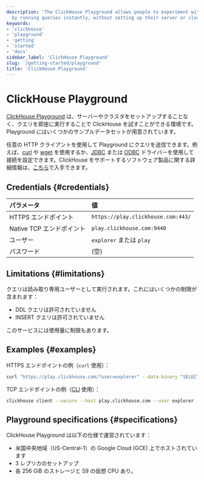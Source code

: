 ```yaml
---
description: 'The ClickHouse Playground allows people to experiment with ClickHouse
  by running queries instantly, without setting up their server or cluster.'
keywords:
- 'clickhouse'
- 'playground'
- 'getting'
- 'started'
- 'docs'
sidebar_label: 'ClickHouse Playground'
slug: '/getting-started/playground'
title: 'ClickHouse Playground'
---
```





# ClickHouse Playground

[ClickHouse Playground](https://sql.clickhouse.com) は、サーバーやクラスタをセットアップすることなく、クエリを即座に実行することで ClickHouse を試すことができる環境です。Playground にはいくつかのサンプルデータセットが用意されています。

任意の HTTP クライアントを使用して Playground にクエリを送信できます。例えば、[curl](https://curl.haxx.se) や [wget](https://www.gnu.org/software/wget/) を使用するか、[JDBC](../interfaces/jdbc.md) または [ODBC](../interfaces/odbc.md) ドライバーを使用して接続を設定できます。ClickHouse をサポートするソフトウェア製品に関する詳細情報は、[こちら](../integrations/index.mdx)で入手できます。

## Credentials {#credentials}

| パラメータ          | 値                                  |
|:--------------------|:-----------------------------------|
| HTTPS エンドポイント | `https://play.clickhouse.com:443/` |
| Native TCP エンドポイント | `play.clickhouse.com:9440`         |
| ユーザー             | `explorer` または `play`            |
| パスワード           | (空)                               |

## Limitations {#limitations}

クエリは読み取り専用ユーザーとして実行されます。これにはいくつかの制限が含まれます：

- DDL クエリは許可されていません
- INSERT クエリは許可されていません

このサービスには使用量に制限もあります。

## Examples {#examples}

HTTPS エンドポイントの例（`curl` 使用）：

```bash
curl "https://play.clickhouse.com/?user=explorer" --data-binary "SELECT 'Play ClickHouse'"
```

TCP エンドポイントの例（[CLI](../interfaces/cli.md) 使用）：

```bash
clickhouse client --secure --host play.clickhouse.com --user explorer
```

## Playground specifications {#specifications}

ClickHouse Playground は以下の仕様で運営されています：

- 米国中央地域（US-Central-1）の Google Cloud (GCE) 上でホストされています
- 3 レプリカのセットアップ
- 各 256 GiB のストレージと 59 の仮想 CPU あり。
